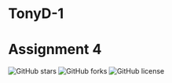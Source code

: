 # TonyD-1
# Assignment 4

![GitHub stars](https://img.shields.io/github/stars/YOUR_USERNAME/YOUR_REPO)
![GitHub forks](https://img.shields.io/github/forks/YOUR_USERNAME/YOUR_REPO)
![GitHub license](https://img.shields.io/github/license/YOUR_USERNAME/YOUR_REPO)


